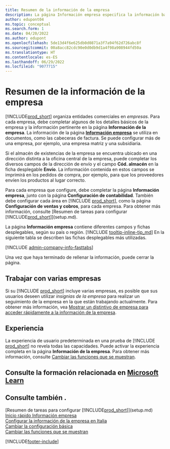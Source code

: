 ```yaml
---
title: Resumen de la información de la empresa
description: La página Información empresa especifica la información básica de una entidad comerciales, como el nombre, las direcciones y la información de envío.
author: edupont04
ms.topic: conceptual
ms.search.form: 1
ms.date: 04/20/2022
ms.author: edupont
ms.openlocfilehash: 5de13d4f6e625db0d0871a3f7a94f62d726abc8f
ms.sourcegitcommit: 00a8acc82cdc90e0d0db9d1a4f98a908944fd50a
ms.translationtype: HT
ms.contentlocale: es-ES
ms.lasthandoff: 06/29/2022
ms.locfileid: "9077715"
---
```

# <a name="company-information-overview"></a>Resumen de la información de la empresa

[!INCLUDE[prod_short](includes/prod_short.md)] organiza entidades comerciales en *empresas*. Para cada empresa, debe completar algunos de los detalles básicos de la empresa y la información pertinente en la página **Información de la empresa**. La información de la página [**Información empresa**](https://businesscentral.dynamics.com/?page=1) se utiliza en documentos, como las cabeceras de factura. Se puede configurar más de una empresa, por ejemplo, una empresa matriz y una subsidiaria.  

Si el almacén de existencias de la empresa se encuentra ubicado en una dirección distinta a la oficina central de la empresa, puede completar los diversos campos de la dirección de envío y el campo **Cód. almacén** en la ficha desplegable **Envío**. La información contenida en estos campos se imprimirá en los pedidos de compra, por ejemplo, para que los proveedores envíen los productos al lugar correcto.  

Para cada empresa que configure, debe completar la página **Información empresa**, junto con la página **Configuración de contabilidad**. También debe configurar cada área en [!INCLUDE [prod_short](includes/prod_short.md)], como la página **Configuración de ventas y cobros**, para cada empresa. Para obtener más información, consulte [Resumen de tareas para configurar [!INCLUDE[prod_short](includes/prod_short.md)]](setup.md).  

La página **Información empresa** contiene diferentes campos y fichas desplegables, según su país o región. [!INCLUDE [tooltip-inline-tip_md](includes/tooltip-inline-tip_md.md)] En la siguiente tabla se describen las fichas desplegables más utilizadas.

[!INCLUDE [admin-company-info-fasttabs](includes/admin-company-info-fasttabs.md)]

Una vez que haya terminado de rellenar la información, puede cerrar la página.  

## <a name="work-with-multiple-companies"></a>Trabajar con varias empresas

Si su [!INCLUDE [prod_short](includes/prod_short.md)] incluye varias empresas, es posible que sus usuarios deseen utilizar *insignias de la empresa* para realizar un seguimiento de la empresa en la que están trabajando actualmente. Para obtener más información, vea [Mostrar un distintivo de empresa para acceder rápidamente a la información de la empresa](ui-change-basic-settings.md#badge).  

## <a name="experience"></a>Experiencia

La experiencia de usuario predeterminada en una prueba de [!INCLUDE [prod_short](includes/prod_short.md)] no revela todas las capacidades. Puede activar la experiencia completa en la página **Información de la empresa**. Para obtener más información, consulte [Cambiar las funciones que se muestran](ui-experiences.md).  

## <a name="see-related-training-at-microsoft-learn"></a>Consulte la formación relacionada en [Microsoft Learn](/learn/modules/create-new-companies-dynamics-365-business-central/)

## <a name="see-also"></a>Consulte también .

[Resumen de tareas para configurar [!INCLUDE[prod_short](includes/prod_short.md)]](setup.md)  
[Inicio rápido Información empresa](quick-start-company-information.md)  
[Configurar la información de la empresa en Italia](LocalFunctionality/Italy/how-to-set-up-company-information.md)  
[Cambiar la configuración básica](ui-change-basic-settings.md)  
[Cambiar las funciones que se muestran](ui-experiences.md)  


[!INCLUDE[footer-include](includes/footer-banner.md)]
